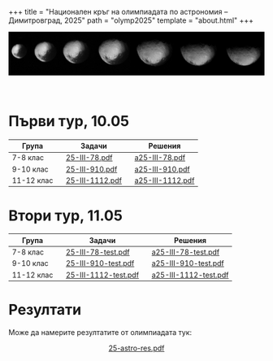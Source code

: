 +++
title = "Национален кръг на олимпиадата по астрономия – Димитровград, 2025"
path = "olymp2025"
template = "about.html"
+++
<br />

![Iapetus](/iapetus.jpeg "Кадри от прелитането на Voyager 1 край Япет")

<br />

# Първи тур, 10.05 
<div align="center">

|Група  |&nbsp;&nbsp;                Задачи   |&nbsp;&nbsp;       Решения  |
|------------|--------------------------------------------------|------------------------------------------|
| 7-8 клас   |&nbsp;&nbsp;         [25-III-78.pdf](/25-III-78.pdf)                |&nbsp;&nbsp;  [a25-III-78.pdf](/a25-III-78.pdf)               |
| 9-10 клас  |&nbsp;&nbsp;         [25-III-910.pdf](/25-III-910.pdf)                |&nbsp;&nbsp;  [a25-III-910.pdf](/a25-III-910.pdf)               |
| 11-12 клас |&nbsp;&nbsp;         [25-III-1112.pdf](/25-III-1112.pdf)                 |&nbsp;&nbsp;  [a25-III-1112.pdf](/a25-III-1112.pdf)                |

</div>

# Втори тур, 11.05
<div align="center">

|Група  |&nbsp;&nbsp;                Задачи   |&nbsp;&nbsp;       Решения  |
|------------|--------------------------------------------------|------------------------------------------|
| 7-8 клас   |&nbsp;&nbsp;         [25-III-78-test.pdf](/25-III-78-test.pdf)                |&nbsp;&nbsp;  [a25-III-78-test.pdf](/a25-III-78-test.pdf)               |
| 9-10 клас  |&nbsp;&nbsp;         [25-III-910-test.pdf](/25-III-910-test.pdf)                |&nbsp;&nbsp;  [a25-III-910-test.pdf](/a25-III-910-test.pdf)               |
| 11-12 клас |&nbsp;&nbsp;         [25-III-1112-test.pdf](/25-III-1112-test.pdf)                 |&nbsp;&nbsp;  [a25-III-1112-test.pdf](/a25-III-1112-test.pdf)                |

</div>

# Резултати

Може да намерите резултатите от олимпиадата тук:
<div align="center">

[25-astro-res.pdf](/25-astro-res.pdf)

</div>
